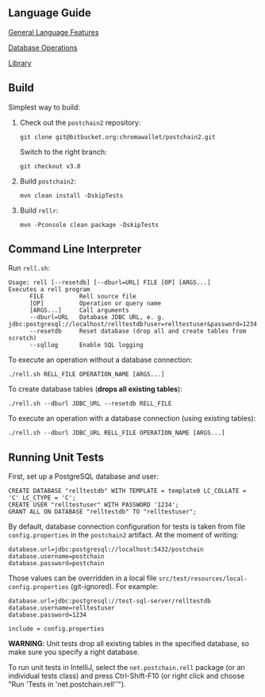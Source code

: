 ## Language Guide

[General Language Features](doc/guide/general.rst)

[Database Operations](doc/guide/database.rst)

[Library](doc/guide/library.rst)

## Build

Simplest way to build:

1. Check out the `postchain2` repository:  
    ```
    git clone git@bitbucket.org:chromawallet/postchain2.git
    ```  
    Switch to the right branch:  
    ```
    git checkout v3.0
    ```
2. Build `postchain2`:  
    ```
    mvn clean install -DskipTests
    ```
3. Build `rellr`:  
    ```
    mvn -Pconsole clean package -DskipTests
    ```

## Command Line Interpreter

Run `rell.sh`:

```
Usage: rell [--resetdb] [--dburl=URL] FILE [OP] [ARGS...]
Executes a rell program
      FILE          Rell source file
      [OP]          Operation or query name
      [ARGS...]     Call arguments
      --dburl=URL   Database JDBC URL, e. g. jdbc:postgresql://localhost/relltestdb?user=relltestuser&password=1234
      --resetdb     Reset database (drop all and create tables from scratch)
      --sqllog      Enable SQL logging
```

To execute an operation without a database connection:

```
./rell.sh RELL_FILE OPERATION_NAME [ARGS...]
```

To create database tables (**drops all existing tables**):

```
./rell.sh --dburl JDBC_URL --resetdb RELL_FILE
```

To execute an operation with a database connection (using existing tables):

```
./rell.sh --dburl JDBC_URL RELL_FILE OPERATION_NAME [ARGS...]
```

## Running Unit Tests

First, set up a PostgreSQL database and user:

```
CREATE DATABASE "relltestdb" WITH TEMPLATE = template0 LC_COLLATE = 'C' LC_CTYPE = 'C';
CREATE USER "relltestuser" WITH PASSWORD '1234';
GRANT ALL ON DATABASE "relltestdb" TO "relltestuser";
```

By default, database connection configuration for tests is taken from file `config.properties` in the `postchain2` artifact. At the moment of writing:

```
database.url=jdbc:postgresql://localhost:5432/postchain
database.username=postchain
database.password=postchain
```

Those values can be overridden in a local file `src/test/resources/local-config.properties` (git-ignored). For example:

```
database.url=jdbc:postgresql://test-sql-server/relltestdb
database.username=relltestuser
database.password=1234

include = config.properties
```

**WARNING**: Unit tests drop all existing tables in the specified database, so make sure you specify a right database.

To run unit tests in IntelliJ, select the `net.postchain.rell` package (or an individual tests class) and press Ctrl-Shift-F10 (or right click and choose "Run 'Tests in 'net.postchain.rell''").
